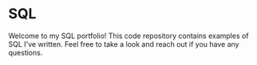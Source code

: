 # SQL
Welcome to my SQL portfolio! 
  This code repository contains examples of SQL I've written. Feel free to take a look and reach out if you have any questions.
